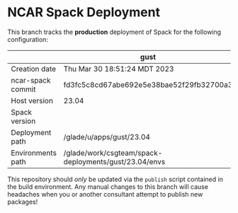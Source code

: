 # NCAR Spack Deployment
This branch tracks the **production** deployment of Spack for the following configuration:

| | gust |
|--|--|
| Creation date | Thu Mar 30 18:51:24 MDT 2023 |
| ncar-spack commit | fd3fc5c8cd67abe692e5e38bae52f29fb32700a3 |
| Host version | 23.04 |
| Spack version |  |
| Deployment path | /glade/u/apps/gust/23.04 |
| Environments path | /glade/work/csgteam/spack-deployments/gust/23.04/envs |

This repository should *only* be updated via the `publish` script contained in the build environment. Any manual changes to this branch will cause headaches when you or another consultant attempt to publish new packages!

